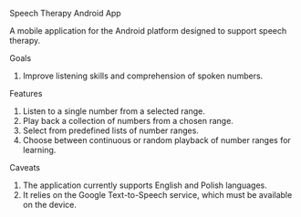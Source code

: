Speech Therapy Android App

A mobile application for the Android platform designed to support speech therapy.

Goals
1. Improve listening skills and comprehension of spoken numbers.

Features
1. Listen to a single number from a selected range.
2. Play back a collection of numbers from a chosen range.
3. Select from predefined lists of number ranges.
4. Choose between continuous or random playback of number ranges for learning.

Caveats
1. The application currently supports English and Polish languages.
2. It relies on the Google Text-to-Speech service, which must be available on the device.
